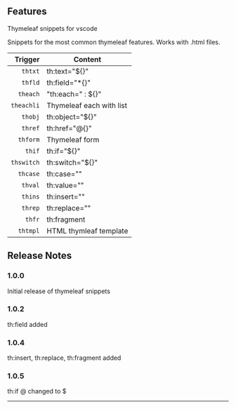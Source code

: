 ## Features

Thymeleaf snippets for vscode

Snippets for the most common thymeleaf features. Works with .html files.

| Trigger  | Content |
| -------: | ------- |
| `thtxt`   | th:text="${}" |
| `thfld`   | th:field="*{}" |
| `theach`   |"th:each=" : ${}" |
| `theachli`  | Thymeleaf each with list |
| `thobj`  | th:object="${}" |
| `thref`  | th:href="@{}" |
| `thform`  | Thymeleaf form |
| `thif`   | th:if="${}" |
| `thswitch`  | th:switch="${}" |
| `thcase`  | th:case="" |
| `thval`  | th:value="" |
| `thins`  | th:insert="" |
| `threp`  | th:replace="" |
| `thfr`  | th:fragment |
| `thtmpl`  | HTML thymleaf template |

## Release Notes

### 1.0.0

Initial release of thymeleaf snippets

### 1.0.2

th:field added

### 1.0.4

th:insert, th:replace, th:fragment added

### 1.0.5

th:if @ changed to $

-----------------------------------------------------------------------------------------------------------
